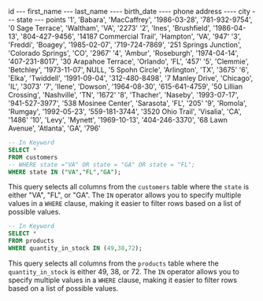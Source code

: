 id --- first_name --- last_name ---- birth_date ---- phone address ---- city --- state --- points
'1', 'Babara', 'MacCaffrey', '1986-03-28', '781-932-9754', '0 Sage Terrace', 'Waltham', 'VA', '2273'
'2', 'Ines', 'Brushfield', '1986-04-13', '804-427-9456', '14187 Commercial Trail', 'Hampton', 'VA', '947'
'3', 'Freddi', 'Boagey', '1985-02-07', '719-724-7869', '251 Springs Junction', 'Colorado Springs', 'CO', '2967'
'4', 'Ambur', 'Roseburgh', '1974-04-14', '407-231-8017', '30 Arapahoe Terrace', 'Orlando', 'FL', '457'
'5', 'Clemmie', 'Betchley', '1973-11-07', NULL, '5 Spohn Circle', 'Arlington', 'TX', '3675'
'6', 'Elka', 'Twiddell', '1991-09-04', '312-480-8498', '7 Manley Drive', 'Chicago', 'IL', '3073'
'7', 'Ilene', 'Dowson', '1964-08-30', '615-641-4759', '50 Lillian Crossing', 'Nashville', 'TN', '1672'
'8', 'Thacher', 'Naseby', '1993-07-17', '941-527-3977', '538 Mosinee Center', 'Sarasota', 'FL', '205'
'9', 'Romola', 'Rumgay', '1992-05-23', '559-181-3744', '3520 Ohio Trail', 'Visalia', 'CA', '1486'
'10', 'Levy', 'Mynett', '1969-10-13', '404-246-3370', '68 Lawn Avenue', 'Atlanta', 'GA', '796'

```sql
-- In Keyword
SELECT *
FROM customers
-- WHERE state ="VA" OR state = "GA" OR state = "FL";
WHERE state IN ("VA","FL","GA");
```

This query selects all columns from the `customers` table where the `state` is either "VA", "FL", or "GA". The `IN` operator allows you to specify multiple values in a `WHERE` clause, making it easier to filter rows based on a list of possible values.

```sql
-- In Keyword
SELECT *
FROM products
WHERE quantity_in_stock IN (49,38,72);
```

This query selects all columns from the `products` table where the `quantity_in_stock` is either 49, 38, or 72. The `IN` operator allows you to specify multiple values in a `WHERE` clause, making it easier to filter rows based on a list of possible values.
